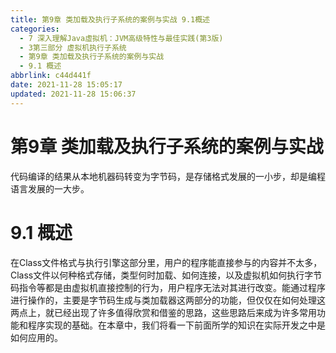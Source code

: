 ```yaml
---
title: 第9章 类加载及执行子系统的案例与实战 9.1概述
categories: 
  - 7 深入理解Java虛拟机：JVM高级特性与最佳实践(第3版)
  - 3第三部分 虚拟机执行子系统
  - 第9章 类加载及执行子系统的案例与实战
  - 9.1 概述
abbrlink: c44d441f
date: 2021-11-28 15:05:17
updated: 2021-11-28 15:06:37
---
```

# 第9章 类加载及执行子系统的案例与实战
代码编译的结果从本地机器码转变为字节码，是存储格式发展的一小步，却是编程语言发展的一大步。

# 9.1 概述
在Class文件格式与执行引擎这部分里，用户的程序能直接参与的内容并不太多，Class文件以何种格式存储，类型何时加载、如何连接，以及虚拟机如何执行字节码指令等都是由虚拟机直接控制的行为，用户程序无法对其进行改变。能通过程序进行操作的，主要是字节码生成与类加载器这两部分的功能，但仅仅在如何处理这两点上，就已经出现了许多值得欣赏和借鉴的思路，这些思路后来成为许多常用功能和程序实现的基础。在本章中，我们将看一下前面所学的知识在实际开发之中是如何应用的。
